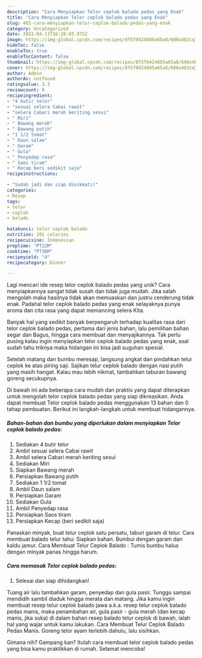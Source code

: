 ```yaml
---
description: "Cara Menyiapkan Telor ceplok balado pedas yang Enak"
title: "Cara Menyiapkan Telor ceplok balado pedas yang Enak"
slug: 465-cara-menyiapkan-telor-ceplok-balado-pedas-yang-enak
category: Uncategorized
date: 2022-04-11T16:28:03.975Z
image: https://img-global.cpcdn.com/recipes/8f5f0424805a65a8/680x482cq70/telor-ceplok-balado-pedas-foto-resep-utama.jpg
hideToc: false
enableToc: true
enableTocContent: false
thumbnail: https://img-global.cpcdn.com/recipes/8f5f0424805a65a8/680x482cq70/telor-ceplok-balado-pedas-foto-resep-utama.jpg
cover: https://img-global.cpcdn.com/recipes/8f5f0424805a65a8/680x482cq70/telor-ceplok-balado-pedas-foto-resep-utama.jpg
author: Admin
authorAv: notfound
ratingvalue: 3.3
reviewcount: 9
recipeingredient:
- "4 butir telor"
- "sesuai selera Cabai rawit"
- "selera Cabari merah keriting sesui"
- " Miri"
- " Bawang merah"
- " Bawang putih"
- "1 1/2 tomat"
- " Daun salam"
- " Garam"
- " Gula"
- " Penyedap rasa"
- " Saos tiram"
- " Kecap beri sedikit saja"
recipeinstructions:

- "Sudah jadi dan siap dinikmati!"
categories:
- Resep
tags:
- telor
- ceplok
- balado

katakunci: telor ceplok balado 
nutrition: 201 calories
recipecuisine: Indonesian
preptime: "PT22M"
cooktime: "PT36M"
recipeyield: "4"
recipecategory: Dinner

---
```





Lagi mencari ide resep telor ceplok balado pedas yang unik? Cara menyiapkannya sangat tidak susah dan tidak juga mudah. Jika salah mengolah maka hasilnya tidak akan memuaskan dan justru cenderung tidak enak. Padahal telor ceplok balado pedas yang enak selayaknya punya aroma dan cita rasa yang dapat memancing selera Kita.





Banyak hal yang sedikit banyak berpengaruh terhadap kualitas rasa dari telor ceplok balado pedas, pertama dari jenis bahan, lalu pemilihan bahan segar dan Bagus, hingga cara membuat dan menyajikannya. Tak perlu pusing kalau ingin menyiapkan telor ceplok balado pedas yang enak,      asal sudah tahu triknya maka hidangan ini bisa jadi suguhan spesial.














Setelah matang dan bumbu meresap, langsung angkat dan pindahkan telur ceplok ke atas piring saji. Sajikan telur ceplok balado dengan nasi putih yang masih hangat. Kalau mau lebih nikmat, tambahkan taburan bawang goreng secukupnya.






Di bawah ini ada beberapa cara mudah dan praktis yang dapat diterapkan untuk mengolah telor ceplok balado pedas yang siap dikreasikan. Anda dapat membuat Telor ceplok balado pedas menggunakan 13 bahan dan 0 tahap pembuatan. Berikut ini langkah-langkah untuk membuat hidangannya.

<!--inarticleads1-->

##### Bahan-bahan dan bumbu yang diperlukan dalam menyiapkan Telor ceplok balado pedas:

1. Sediakan 4 butir telor
1. Ambil sesuai selera Cabai rawit
1. Ambil selera Cabari merah keriting sesui
1. Sediakan  Miri
1. Siapkan  Bawang merah
1. Persiapkan  Bawang putih
1. Sediakan 1 1/2 tomat
1. Ambil  Daun salam
1. Persiapkan  Garam
1. Sediakan  Gula
1. Ambil  Penyedap rasa
1. Persiapkan  Saos tiram
1. Persiapkan  Kecap (beri sedikit saja)


Panaskan minyak, buat telur ceplok satu persatu, taburi garam di telur. Cara membuat balado telur tahu: Siapkan bahan. Bumbui dengan garam dan kaldu jamur. Cara Membuat Telur Ceplok Balado : Tumis bumbu halus dengan minyak panas hingga harum. 

<!--inarticleads2-->

##### Cara memasak Telor ceplok balado pedas:


1. Selesai dan siap dihidangkan!

Tuang air lalu tambahkan garam, penyedap dan gula pasir. Tunggu sampai mendidih sambil diaduk hingga merata dan matang. Jika kamu ingin membuat resep telur ceplok balado jawa a.k.a. resep telur ceplok balado pedas manis, maka penambahan air, gula pasir - gula merah (dan kecap manis, jika suka) di dalam bahan resep balado telur ceplok di bawah, ialah hal yang wajar untuk kamu lakukan. Cara Membuat Telur Ceplok Balado Pedas Manis. Goreng telor ayam terlebih dahulu, lalu sisihkan. 

Gimana nih? Gampang kan? Itulah cara membuat telor ceplok balado pedas yang bisa kamu praktikkan di rumah. Selamat mencoba!
